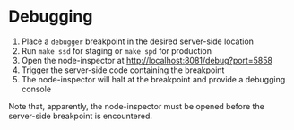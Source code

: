 Debugging
===

1. Place a `debugger` breakpoint in the desired server-side location
2. Run `make ssd` for staging or `make spd` for production
3. Open the node-inspector at [http://localhost:8081/debug?port=5858](http://localhost:8081/debug?port=5858)
4. Trigger the server-side code containing the breakpoint
5. The node-inspector will halt at the breakpoint and provide a debugging console

Note that, apparently, the node-inspector must be opened before the server-side breakpoint is encountered.
